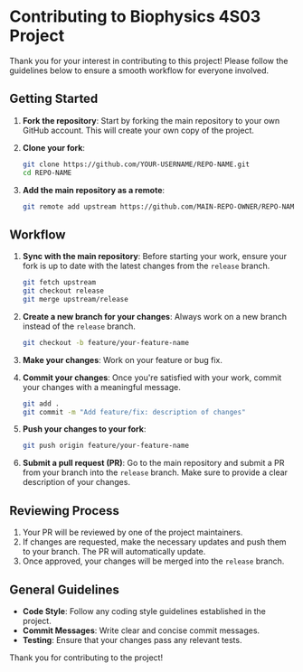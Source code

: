 
# Contributing to Biophysics 4S03 Project

Thank you for your interest in contributing to this project! Please follow the guidelines below to ensure a smooth workflow for everyone involved.

## Getting Started

1. **Fork the repository**: Start by forking the main repository to your own GitHub account. This will create your own copy of the project.

2. **Clone your fork**:
   ```bash
   git clone https://github.com/YOUR-USERNAME/REPO-NAME.git
   cd REPO-NAME
   ```

3. **Add the main repository as a remote**:
   ```bash
   git remote add upstream https://github.com/MAIN-REPO-OWNER/REPO-NAME.git
   ```

## Workflow

1. **Sync with the main repository**:
   Before starting your work, ensure your fork is up to date with the latest changes from the `release` branch.
   ```bash
   git fetch upstream
   git checkout release
   git merge upstream/release
   ```

2. **Create a new branch for your changes**:
   Always work on a new branch instead of the `release` branch.
   ```bash
   git checkout -b feature/your-feature-name
   ```

3. **Make your changes**: Work on your feature or bug fix.

4. **Commit your changes**:
   Once you're satisfied with your work, commit your changes with a meaningful message.
   ```bash
   git add .
   git commit -m "Add feature/fix: description of changes"
   ```

5. **Push your changes to your fork**:
   ```bash
   git push origin feature/your-feature-name
   ```

6. **Submit a pull request (PR)**:
   Go to the main repository and submit a PR from your branch into the `release` branch. Make sure to provide a clear description of your changes.

## Reviewing Process

1. Your PR will be reviewed by one of the project maintainers.
2. If changes are requested, make the necessary updates and push them to your branch. The PR will automatically update.
3. Once approved, your changes will be merged into the `release` branch.

## General Guidelines

- **Code Style**: Follow any coding style guidelines established in the project.
- **Commit Messages**: Write clear and concise commit messages.
- **Testing**: Ensure that your changes pass any relevant tests.

Thank you for contributing to the project!
